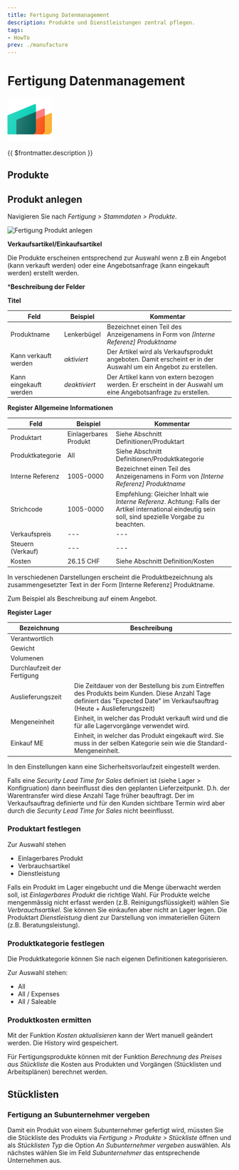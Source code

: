 ```yaml
---
title: Fertigung Datenmanagement
description: Produkte und Dienstleistungen zentral pflegen.
tags:
- HowTo
prev: ./manufacture
---
```

# Fertigung Datenmanagement
![icons_odoo_mrp](assets/icons_odoo_mrp.png)

{{ $frontmatter.description }}

## Produkte

## Produkt anlegen

Navigieren Sie nach *Fertigung > Stammdaten > Produkte*.

![Fertigung Produkt anlegen](assets/Fertigung%20Produkt%20anlegen.png)

**Verkaufsartikel/Einkaufsartikel**

Die Produkte erscheinen entsprechend zur Auswahl wenn z.B ein Angebot (kann verkauft werden) oder eine Angebotsanfrage (kann eingekauft werden) erstellt werden.

***Beschreibung der Felder**

**Titel**

| Feld                   | Beispiel      | Kommentar                                                                                                      |
| ---------------------- | ------------- | -------------------------------------------------------------------------------------------------------------- |
| Produktname            | Lenkerbügel   | Bezeichnet einen Teil des Anzeigenamens in Form von *[Interne Referenz] Produktname*                           |
| Kann verkauft werden   | *aktiviert*   | Der Artikel wird als Verkaufsprodukt angeboten. Damit erscheint er in der Auswahl um ein Angebot zu erstellen. |
| Kann eingekauft werden | *deaktiviert* | Der Artikel kann von extern bezogen werden. Er erscheint in der Auswahl um eine Angebotsanfrage zu erstellen.  |

**Register Allgemeine Informationen**

| Feld              | Beispiel              | Kommentar                                                                                                                                             |
| ----------------- | --------------------- | ----------------------------------------------------------------------------------------------------------------------------------------------------- |
| Produktart        | Einlagerbares Produkt | Siehe Abschnitt Definitionen/Produktart                                                                                                               |
| Produktkategorie  | All                   | Siehe Abschnitt Definitionen/Produktkategorie                                                                                                         |
| Interne Referenz  | 1005-0000             | Bezeichnet einen Teil des Anzeigenamens in Form von *[Interne Referenz] Produktname*                                                                  |
| Strichcode        | 1005-0000             | Empfehlung: Gleicher Inhalt wie *Interne Referenz*. Achtung: Falls der Artikel international eindeutig sein soll, sind spezielle Vorgabe zu beachten. |
| Verkaufspreis     | ---                   | ---                                                                                                                                                   |
| Steuern (Verkauf) | ---                   | ---                                                                                                                                                   |
| Kosten            | 26.15 CHF             | Siehe Abschnitt Definition/Kosten                                                                                                                     |

In verschiedenen Darstellungen erscheint die Produktbezeichnung als zusammengesetzter Text in der Form \[Interne Referenz\] Produktname.

Zum Beispiel als Beschreibung auf einem Angebot.

**Register Lager**

| Bezeichnung                 | Beschreibung                                                                                                                                                                 |
| --------------------------- | ---------------------------------------------------------------------------------------------------------------------------------------------------------------------------- |
| Verantwortlich              |                                                                                                                                                                              |
| Gewicht                     |                                                                                                                                                                              |
| Volumenen                   |                                                                                                                                                                              |
| Durchlaufzeit der Fertigung |                                                                                                                                                                              |
| Auslieferungszeit           | Die Zeitdauer von der Bestellung bis zum Eintreffen des Produkts beim Kunden. Diese Anzahl Tage definiert das "Expected Date" im Verkaufsauftrag (Heute + Auslieferungszeit) |
| Mengeneinheit | Einheit, in welcher das Produkt verkauft wird und die für alle Lagervorgänge verwendet wird.
| Einkauf ME  | Einheit, in welcher das Produkt eingekauft wird. Sie muss in der selben Kategorie sein wie die Standard-Mengeneinheit.

In den Einstellungen kann eine Sicherheitsvorlaufzeit eingestellt werden.

Falls eine *Security Lead Time for Sales* definiert ist (siehe Lager > Konfigruation) dann beeinflusst dies den geplanten Lieferzeitpunkt. D.h. der Warentransfer wird diese Anzahl Tage früher beauftragt. Der im Verkaufsauftrag definierte und für den Kunden sichtbare Termin wird aber durch die *Security Lead Time for Sales* nicht beeinflusst.

### Produktart festlegen

Zur Auswahl stehen 
* Einlagerbares Produkt
* Verbrauchsartikel
* Dienstleistung

Falls ein Produkt im Lager eingebucht und die Menge überwacht werden soll, ist *Einlagerbares Produkt* die richtige Wahl. Für Produkte welche mengenmässig nicht erfasst werden (z.B. Reinigungsflüssigkeit) wählen Sie *Verbrauchsartikel*. Sie können Sie einkaufen aber nicht an Lager legen. Die Produktart *Dienstleistung* dient zur Darstellung von immateriellen Gütern (z.B. Beratungsleistung).

### Produktkategorie festlegen

Die Produktkategorie können Sie nach eigenen Definitionen kategorisieren.

Zur Auswahl stehen:
* All
* All / Expenses
* All / Saleable

### Produktkosten ermitten

Mit der Funktion *Kosten aktualisieren* kann der Wert manuell geändert werden. Die History wird gespeichert.

Für Fertigungsprodukte können mit der Funktion *Berechnung des Preises aus Stückliste* die Kosten aus Produkten und Vorgängen (Stücklisten und Arbeitsplänen) berechnet werden.

## Stücklisten

### Fertigung an Subunternehmer vergeben

Damit ein Produkt von einem Subunternehmer gefertigt wird, müssten Sie die Stückliste des Produkts via *Fertigung > Produkte > Stückliste* öffnen und als *Stücklisten Typ* die Option *An Subunternehmer vergeben* auswählen. Als nächstes wählen Sie im Feld *Subunternehmer* das entsprechende Unternehmen aus.